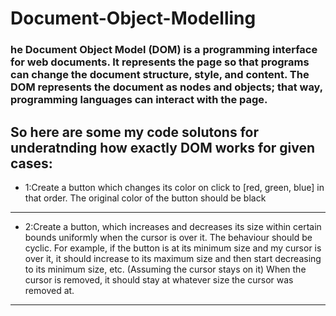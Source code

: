 # Document-Object-Modelling 
### he Document Object Model (DOM) is a programming interface for web documents. It represents the page so that programs can change the document structure, style, and content. The DOM represents the document as nodes and objects; that way, programming languages can interact with the page.
## So here are some my code solutons for underatnding how exactly DOM works for given cases:
- 1:Create a button which changes its color on click to [red, green, blue] in that order. The original color of the button should be black
---
- 2:Create a button, which increases and decreases its size within certain bounds uniformly when the cursor is over it. The behaviour should be cyclic.
For example, if the button is at its minimum size and my cursor is over it, it should increase to its maximum size and then start decreasing to its minimum size, etc.
(Assuming the cursor stays on it)
When the cursor is removed, it should stay at whatever size the cursor was removed at.
---
